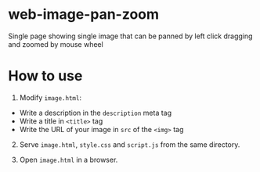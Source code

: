 # web-image-pan-zoom
Single page showing single image that can be panned by left click dragging and zoomed by mouse wheel

# How to use
1) Modify `image.html`:
  * Write a description in the `description` meta tag
  * Write a title in `<title>` tag
  * Write the URL of your image in `src` of the `<img>` tag
    
2) Serve `image.html`, `style.css` and `script.js` from the same directory.

3) Open `image.html` in a browser.
